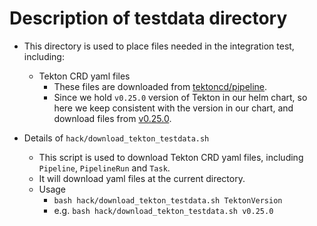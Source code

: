 # Description of testdata directory

* This directory is used to place files needed in the integration test, including:
  * Tekton CRD yaml files
    * These files are downloaded from [tektoncd/pipeline](https://github.com/tektoncd/pipeline/tree/main/config).
    * Since we hold `v0.25.0` version of Tekton in our helm chart, so here we keep consistent with the version in our chart, and download files from [v0.25.0](https://github.com/tektoncd/pipeline/tree/v0.25.0/config).

* Details of `hack/download_tekton_testdata.sh`
  * This script is used to download Tekton CRD yaml files, including `Pipeline`, `PipelineRun` and `Task`.
  * It will download yaml files at the current directory.
  * Usage
    * `bash hack/download_tekton_testdata.sh TektonVersion`
    * e.g. `bash hack/download_tekton_testdata.sh v0.25.0`
